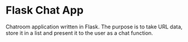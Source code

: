 # Flask Chat App

Chatroom application written in Flask. The purpose is to take URL data, store it in a list and present it to the user as a chat function.
